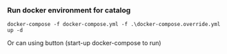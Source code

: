 ### Run docker environment for catalog
```
docker-compose -f docker-compose.yml -f .\docker-compose.override.yml up -d
```
Or can using button (start-up docker-compose to run)